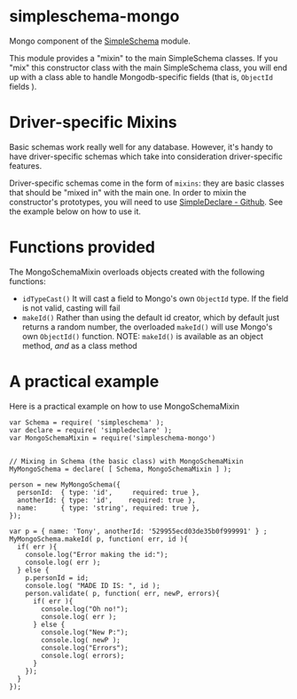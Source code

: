 simpleschema-mongo
==================

Mongo component of the [SimpleSchema](https://github.com/mercmobily/simpleschema) module.

This module provides a "mixin" to the main SimpleSchema classes. If you "mix" this constructor class with the main SimpleSchema class, you will end up with a class able to handle Mongodb-specific fields (that is, `ObjectId` fields ).

# Driver-specific Mixins


Basic schemas work really well for any database. However, it's handy to have driver-specific schemas which take into consideration driver-specific features.

Driver-specific schemas come in the form of `mixins`: they are basic classes that should be "mixed in" with the main one. In order to mixin the constructor's prototypes, you will need to use  [SimpleDeclare - Github](https://github.com/mercmobily/simpleDeclare). See the example below on how to use it.

# Functions provided

The MongoSchemaMixin overloads objects created with the following functions:

  * `idTypeCast()` It will cast a field to Mongo's own `ObjectId` type. If the field is not valid, casting will fail
  * `makeId()` Rather than using the default id creator, which by default just returns a random number, the overloaded `makeId()` will use Mongo's own `ObjectId()` function. NOTE: `makeId()` is available as an object method, _and_ as a class method

# A practical example

Here is a practical example on how to use MongoSchemaMixin

    var Schema = require( 'simpleschema' );
    var declare = require( 'simpledeclare' );
    var MongoSchemaMixin = require('simpleschema-mongo')


    // Mixing in Schema (the basic class) with MongoSchemaMixin
    MyMongoSchema = declare( [ Schema, MongoSchemaMixin ] );

    person = new MyMongoSchema({
      personId:  { type: 'id',     required: true },
      anotherId: { type: 'id',    required: true },
      name:      { type: 'string', required: true },
    });

    var p = { name: 'Tony', anotherId: '529955ecd03de35b0f999991' } ;
    MyMongoSchema.makeId( p, function( err, id ){
      if( err ){
        console.log("Error making the id:");
        console.log( err );
      } else {
        p.personId = id;
        console.log( "MADE ID IS: ", id );
        person.validate( p, function( err, newP, errors){
          if( err ){
            console.log("Oh no!");
            console.log( err );
          } else {
            console.log("New P:");
            console.log( newP );
            console.log("Errors");
            console.log( errors);
          }
        });
      }
    });



